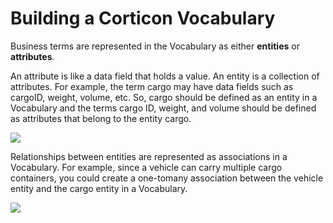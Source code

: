 # Building a Corticon Vocabulary

Business terms are represented in the Vocabulary as either **entities** or **attributes**.&#x20;

An attribute is like a data field that holds a value. An entity is a collection of attributes. For example, the term cargo may have data fields such as cargoID, weight, volume, etc. So, cargo should be defined as an entity in a Vocabulary and the terms cargo ID, weight, and volume should be defined as attributes that belong to the entity cargo.&#x20;

![](<../../../.gitbook/assets/image (108).png>)

Relationships between entities are represented as associations in a Vocabulary. For example, since a vehicle can carry multiple cargo containers, you could create a one-tomany association between the vehicle entity and the cargo entity in a Vocabulary.

![](<../../../.gitbook/assets/image (6).png>)
